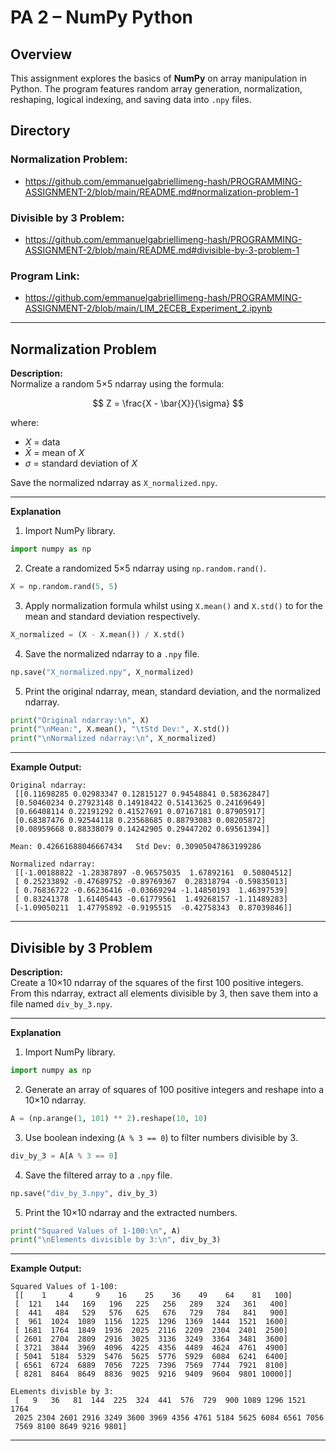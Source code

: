 # PA 2 – NumPy Python
## Overview  
This assignment explores the basics of **NumPy** on array manipulation in Python. The program features random array generation, normalization, reshaping, logical indexing, and saving data into `.npy` files.  

## Directory
### Normalization Problem: 
- https://github.com/emmanuelgabriellimeng-hash/PROGRAMMING-ASSIGNMENT-2/blob/main/README.md#normalization-problem-1
### Divisible by 3 Problem:  
- https://github.com/emmanuelgabriellimeng-hash/PROGRAMMING-ASSIGNMENT-2/blob/main/README.md#divisible-by-3-problem-1
### Program Link:
- https://github.com/emmanuelgabriellimeng-hash/PROGRAMMING-ASSIGNMENT-2/blob/main/LIM_2ECEB_Experiment_2.ipynb
---

## Normalization Problem  

**Description:**  
Normalize a random 5×5 ndarray using the formula:  

$$ Z = \frac{X - \bar{X}}{\sigma} $$

where:
- $X$ = data  
- $\bar{X}$ = mean of $X$  
- $\sigma$ = standard deviation of $X$

Save the normalized ndarray as `X_normalized.npy`.  

---  
**Explanation**  

1. Import NumPy library.  
```python
import numpy as np
```  

2. Create a randomized 5×5 ndarray using `np.random.rand()`.  
```python
X = np.random.rand(5, 5)  
```  

3. Apply normalization formula whilst using `X.mean()` and `X.std()` to for the mean and standard deviation respectively.  
```python
X_normalized = (X - X.mean()) / X.std()
```  

4. Save the normalized ndarray to a `.npy` file.  
```python
np.save("X_normalized.npy", X_normalized)
```  

5. Print the original ndarray, mean, standard deviation, and the normalized ndarray.  
```python
print("Original ndarray:\n", X)                      
print("\nMean:", X.mean(), "\tStd Dev:", X.std())
print("\nNormalized ndarray:\n", X_normalized)
```  

---  
**Example Output:**  
```
Original ndarray:
 [[0.11698285 0.02983347 0.12815127 0.94548841 0.58362847]
 [0.50460234 0.27923148 0.14918422 0.51413625 0.24169649]
 [0.66408114 0.22191292 0.41527691 0.07167181 0.87905917]
 [0.68387476 0.92544118 0.23568685 0.88793083 0.08205872]
 [0.08959668 0.88338079 0.14242905 0.29447202 0.69561394]]

Mean: 0.42661688046667434   Std Dev: 0.30905047863199286

Normalized ndarray:
 [[-1.00188822 -1.28387897 -0.96575035  1.67892161  0.50804512]
 [ 0.25233892 -0.47689752 -0.89769367  0.28318794 -0.59835013]
 [ 0.76836722 -0.66236416 -0.03669294 -1.14850193  1.46397539]
 [ 0.83241378  1.61405443 -0.61779561  1.49268157 -1.11489283]
 [-1.09050211  1.47795892 -0.9195515  -0.42758343  0.87039846]]
```  

---

## Divisible by 3 Problem  

**Description:**  
Create a 10×10 ndarray of the squares of the first 100 positive integers. From this ndarray, extract all elements divisible by 3, then save them into a file named `div_by_3.npy`.  

---  
**Explanation**  

1. Import NumPy library.  
```python
import numpy as np
```  

2. Generate an array of squares of 100 positive integers and reshape into a 10×10 ndarray.  
```python
A = (np.arange(1, 101) ** 2).reshape(10, 10)
```  

3. Use boolean indexing (`A % 3 == 0`) to filter numbers divisible by 3.  
```python
div_by_3 = A[A % 3 == 0]
```  

4. Save the filtered array to a `.npy` file.  
```python
np.save("div_by_3.npy", div_by_3)
```  

5. Print the 10×10 ndarray and the extracted numbers.  
```python
print("Squared Values of 1-100:\n", A)
print("\nElements divisible by 3:\n", div_by_3)
```  

---  
**Example Output:**  
```
Squared Values of 1-100:
 [[    1     4     9    16    25    36    49    64    81   100]
 [  121   144   169   196   225   256   289   324   361   400]
 [  441   484   529   576   625   676   729   784   841   900]
 [  961  1024  1089  1156  1225  1296  1369  1444  1521  1600]
 [ 1681  1764  1849  1936  2025  2116  2209  2304  2401  2500]
 [ 2601  2704  2809  2916  3025  3136  3249  3364  3481  3600]
 [ 3721  3844  3969  4096  4225  4356  4489  4624  4761  4900]
 [ 5041  5184  5329  5476  5625  5776  5929  6084  6241  6400]
 [ 6561  6724  6889  7056  7225  7396  7569  7744  7921  8100]
 [ 8281  8464  8649  8836  9025  9216  9409  9604  9801 10000]]

ELements divisble by 3:
 [   9   36   81  144  225  324  441  576  729  900 1089 1296 1521 1764
 2025 2304 2601 2916 3249 3600 3969 4356 4761 5184 5625 6084 6561 7056
 7569 8100 8649 9216 9801]
```  

---
